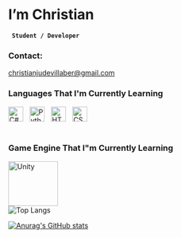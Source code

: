 # I’m Christian

**` Student / Developer`**
### Contact:
christianjudevillaber@gmail.com

### Languages That I'm Currently Learning
<img align="left" alt="C#" width="30px" style="padding-right:10px;" src="https://cdn.jsdelivr.net/gh/devicons/devicon/icons/csharp/csharp-original.svg" />
<img align="left" alt="Python" width="30px" style="padding-right:10px;" src="https://cdn.jsdelivr.net/gh/devicons/devicon/icons/python/python-original.svg" />
<img align="left" alt="HTML" width="30px" style="padding-right:10px;" src="https://cdn.jsdelivr.net/gh/devicons/devicon/icons/html5/html5-plain.svg" />
<img align="left" alt="CSS" width="30px" style="padding-right:10px;" src="https://cdn.jsdelivr.net/gh/devicons/devicon/icons/css3/css3-plain.svg" />

<br />
<br />
<br />

### Game Engine That I"m Currently Learning

<img align="left" alt="Unity" width="100px" height="90" style="padding-right:10px;" src="https://cdn.jsdelivr.net/gh/devicons/devicon@latest/icons/unity/unity-original-wordmark.svg" />
<!-- <img align="left" alt="Godot" width="100px" height="80" style="padding-right:10px;" src="https://cdn.jsdelivr.net/gh/devicons/devicon@latest/icons/godot/godot-original.svg" /> -->
          


<br />
<br />
<br />

#




![Top Langs](https://github-readme-stats.vercel.app/api/top-langs/?username=ChristianJude23&hide_progress=true&theme=tokyonight)

[![Anurag's GitHub stats](https://github-readme-stats.vercel.app/api?username=ChristianJude23&show_icons=true&theme=tokyonight)](https://github.com/anuraghazra/github-readme-stats)


<!---
ChristianJude23/ChristianJude23 is a ✨ special ✨ repository because its `README.md` (this file) appears on your GitHub profile.
You can click the Preview link to take a look at your changes.
--->
